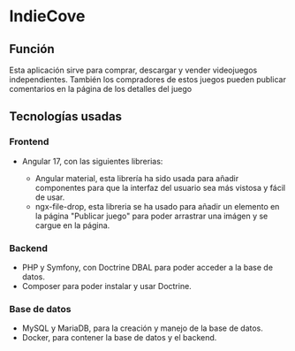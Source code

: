 <h1>IndieCove</h1>

<h2>Función</h2>
<p>Esta aplicación sirve para comprar, descargar y vender videojuegos independientes. También los compradores de estos juegos pueden publicar comentarios en la página de los detalles del juego</p>

<h2>Tecnologías usadas</h2>
<h3>Frontend</h3>
    <ul>
        <li>Angular 17, con las siguientes librerias:</li>
        <ul>
            <li>Angular material, esta librería ha sido usada para añadir componentes para que la interfaz del usuario sea más vistosa y fácil de usar.</li>
            <li>ngx-file-drop, esta libreria se ha usado para añadir un elemento en la página "Publicar juego" para poder arrastrar una imágen y se cargue en la página.</li>
        </ul>
    </ul>

<h3>Backend</h3>
    <ul>
        <li>PHP y Symfony, con Doctrine DBAL para poder acceder a la base de datos.</li>
        <li>Composer para poder instalar y usar Doctrine.</li>
    </ul>

<h3>Base de datos</h3>
    <ul>
        <li>MySQL y MariaDB, para la creación y manejo de la base de datos.</li>
        <li>Docker, para contener la base de datos y el backend.</li>
    </ul>